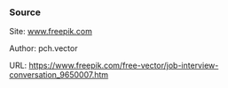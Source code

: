 
### Source

Site: www.freepik.com

Author: pch.vector

URL: https://www.freepik.com/free-vector/job-interview-conversation_9650007.htm
